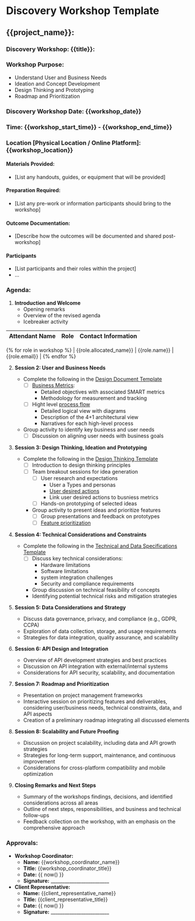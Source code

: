 # Discovery Workshop Template

## {{project_name}}:

### Discovery Workshop: {{title}}:

### Workshop Purpose:  
- Understand User and Business Needs
- Ideation and Concept Development
- Design Thinking and Prototyping
- Roadmap and Prioritization

### Discovery Workshop Date: {{workshop_date}}
### Time: {{workshop_start_time}} - {{workshop_end_time}}
### Location [Physical Location / Online Platform]: {{workshop_location}}

#### Materials Provided:
- [List any handouts, guides, or equipment that will be provided]

#### Preparation Required:  
- [List any pre-work or information participants should bring to the workshop]

#### Outcome Documentation:
- [Describe how the outcomes will be documented and shared post-workshop]

#### Participants
- [List participants and their roles within the project]
- ...

### Agenda:  
1. **Introduction and Welcome**
   - Opening remarks
   - Overview of the revised agenda
   - Icebreaker activity


| Attendant Name          | Role               | Contact Information           |
|-------------------------|--------------------|-------------------------------|
{% for role in workshop %}
| {{role.allocated_name}} | {{role.name}}      | {{role.email}}                |
{% endfor %}

2. **Session 2: User and Business Needs**
   - Complete the following in the [Design Document Template](https://github.com/RyanJulyan/rocket/blob/main/03_design_and_documentation_phase/01_design_document_template.md)
      - [ ] [Business Metrics](https://github.com/RyanJulyan/rocket/blob/main/03_design_and_documentation_phase/01_design_document_template.md#business-metrics):
         - Detailed objectives with associated SMART metrics
         - Methodology for measurement and tracking
      - [ ] Hight level [process flow](https://github.com/RyanJulyan/rocket/blob/main/03_design_and_documentation_phase/01_design_document_template.md#high-level-process-flow)
         - Detailed logical view with diagrams
         - Description of the 4+1 architectural view
         - Narratives for each high-level process
   - Group activity to identify key business and user needs
      - [ ] Discussion on aligning user needs with business goals

3. **Session 3: Design Thinking, Ideation and Prototyping**
   - Complete the following in the [Design Thinking Template](https://github.com/RyanJulyan/rocket/blob/main/02_discovery_and_planning_phase/02_design_thinking_template.md)
      - [ ] Introduction to design thinking principles
      - [ ] Team breakout sessions for idea generation
         - [ ] User research and expectations
            - User a Types and personas
            - [User desired actions](https://github.com/RyanJulyan/rocket/blob/main/03_design_and_documentation_phase/01_design_document_template.md#user-types--desired-actions)
            - Link user desired actions to busniess metrics
         - [ ] Hands-on prototyping of selected ideas
      - Group activity to present ideas and prioritize features 
         - [ ] Group presentations and feedback on prototypes
         - [ ] [Feature prioritization](https://github.com/RyanJulyan/rocket/blob/main/03_design_and_documentation_phase/01_design_document_template.md#features-and-priorities)

4. **Session 4: Technical Considerations and Constraints**
   - Complete the following in the [Technical and Data Specifications Template](https://github.com/RyanJulyan/rocket/blob/main/03_design_and_documentation_phase/02_technical_and_data_specifications_template.md)
      - [ ] Discuss key technical considerations: 
         - Hardware limitations
         - Software limitations
         - system integration challenges
         - Security and compliance requirements
      - Group discussion on technical feasibility of concepts
      - Identifying potential technical risks and mitigation strategies

5. **Session 5: Data Considerations and Strategy**
   - Discuss data governance, privacy, and compliance (e.g., GDPR, CCPA)
   - Exploration of data collection, storage, and usage requirements
   - Strategies for data integration, quality assurance, and scalability

6. **Session 6: API Design and Integration**
   - Overview of API development strategies and best practices
   - Discussion on API integration with external/internal systems
   - Considerations for API security, scalability, and documentation

7. **Session 7: Roadmap and Prioritization**
   - Presentation on project management frameworks
   - Interactive session on prioritizing features and deliverables, considering user/business needs, technical constraints, data, and API aspects
   - Creation of a preliminary roadmap integrating all discussed elements

8. **Session 8: Scalability and Future Proofing**
   - Discussion on project scalability, including data and API growth strategies
   - Strategies for long-term support, maintenance, and continuous improvement
   - Considerations for cross-platform compatibility and mobile optimization

9. **Closing Remarks and Next Steps**
   - Summary of the workshops findings, decisions, and identified considerations across all areas
   - Outline of next steps, responsibilities, and business and technical follow-ups
   - Feedback collection on the workshop, with an emphasis on the comprehensive approach

### Approvals:
- **Workshop Coordinator:**
   - **Name:** {{workshop_coordinator_name}}
   - **Title:** {{workshop_coordinator_title}}
   - **Date:** {{ now() }}
   - **Signature:** _________________________
- **Client Representative:**
   - **Name:** {{client_representative_name}}
   - **Title:** {{client_representative_title}}
   - **Date:** {{ now() }}
   - **Signature:** _________________________